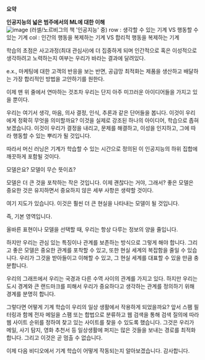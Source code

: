 **요약**

**인공지능의 넓은 범주에서의 ML에 대한 이해**  
![image](https://user-images.githubusercontent.com/40943064/121198952-7d2e0f00-c8ad-11eb-92d0-33a5d5e54cf3.png)
(러셀/노르비그의 책 '인공지능' 중)
row : 생각할 수 있는 기계 VS 행동할 수 있는 기계
col : 인간의 행동을 복제하는 기계 VS 합리적 행동을 복제하는 기계 

학습의 초점은 사고과정(최대 관심사)에 더 집중하게 되며 인간적으로 혹은 이성적으로 생각하려고 노력하는지 여부는 우리가 바라는 결과에 달려있다.

e.x.,  마케팅에 대한 고객의 반응을 보는 반면, 공급망 최적화는 제품을 생산하고 배달하는 가장 합리적인 방법을 고안하기를 원한다.

이제 맨 위 줄에서 연마하는 것조차 우리는 단지 아주 미끄러운 아이디어들을 가지고 있을 뿐이다.

우리는 여기서 생각, 마음, 의사 결정, 인식, 추론과 같은 단어들을 봅니다. 이것이 우리에게 정확히 무엇을 의미할까요? 
이것을 실제로 강조된 하나의 아이디어, 학습으로 좁혀보겠습니다. 이것이 우리가 결정을 내리고, 문제를 해결하고, 이성을 인지하고, 그에 따라 행동할 수 있는 뿌리가 될 것입니다.

따라서 머신 러닝은 기계가 학습할 수 있는 시간으로 정의된 이 인공지능의 하위 집합에 깨끗하게 포함될 것이다.

모델은요? 모델이 무슨 뜻이죠?

모델은 더 큰 것을 포착하는 작은 것입니다. 이제 괜찮다는 거야, 그래서? 좋은 모델은 중요한 것은 유지하면서 중요하지 않은 세부 사항은 생략할 것이다.

여기 지도가 있습니다. 이것은 훨씬 더 큰 현실을 나타내는 모델이 될 것입니다.

즉, 기본 영역입니다.

올바른 표현이나 모델을 선택할 때, 우리는 항상 다루는 정보의 양을 줄입니다.

하지만 우리는 관심 있는 특징이나 관계를 보존하는 방식으로 그렇게 해야 합니다. 그리고 좋은 모델은 중요한 관계를 포착할 수 있고, 또한 현실 세계의 복잡함을 줄일 수 있습니다. 
우리가 그것을 받아들이고 이해할 수 있고, 그 현실 세계를 대표할 수 있을 만큼 충분합니다.

우리의 그래프에서 우리는 국경과 다른 수역 사이의 관계를 가지고 있다. 
하지만 우리는 도시 경계와 큰 랜드마크를 피해서 우리가 중요하다고 생각하는 관계를 정의하기 위해 경계를 분명히 합니다.

그렇다면 어떻게 기계 학습이 우리의 일상 생활에서 작용하게 되었을까요? 
앞서 스팸 필터링과 함께 전자 메일을 스팸 또는 합법으로 분류하고 웹 검색을 통해 검색 질의에 따라 웹 사이트 순위를 정하여 찾고 있는 사이트를 찾을 수 있도록 했습니다. 
그것은 우리가 메일, 사기 탐지, 영화 추천서 등 일상생활에 퍼지는 많은 것들을 보내는 경로를 최적화합니다. 그리고 이것은 곧 멈출 수 없습니다.

이제 다음 비디오에서 기계 학습이 어떻게 작동되는지 알아보겠습니다. 감사합니다.
